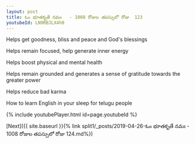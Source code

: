 ```yaml
---
layout: post
title: ఓం భూతకృతే నమః   - 1008 రోజుల తపస్సులో రోజు  123
youtubeId: LN9RBJLX4h0
---
```

 
 
Helps get goodness, bliss and peace and God's blessings
 
Helps remain focused, help generate inner energy 
 
Helps boost physical and mental health 
 
Helps remain grounded and generates a sense of gratitude towards the greater power 
 
Helps reduce bad karma
 
How to learn English in your sleep for telugu people
 
 
 
 


{% include youtubePlayer.html id=page.youtubeId %}
 
[Next]({{ site.baseurl }}{% link split1/_posts/2019-04-26-ఓం భూతకృతే నమః   - 1008 రోజుల తపస్సులో రోజు  124.md%})
 
